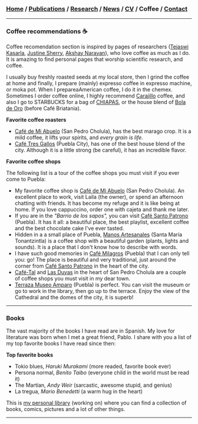 ###  [Home](/index) / [Publications](/publications) / [Research](/research) / [News](/news) / [CV](/brief_cv) / Coffee / [Contact](/contact)
---
### Coffee recommendations ☕️

Coffee recomendation section is inspired by pages of researchers ([Tejaswi Kasarla](https://tkasarla.github.io/more.html), [Justine Sherry](http://www.justinesherry.com/coffee.html), [Akshay Narayan](https://akshayn.xyz/coffee.html)), who love coffee as much as I do. It is amazing to find personal pages that worship scientific research, and coffee.

I usually buy freshly roasted seeds at my local store, then I grind the coffee at home and finally, I prepare (mainly) expresso coffee in expresso machine, or moka pot. When I prepareaAmerican coffee, I do it in the chemex. Sometimes I order coffee online, I highly recommend [Carajillo](https://www.carajillocafe.com) coffee, and also I go to STARBUCKS for a bag of [CHIAPAS](https://www.starbucks.com.mx/promo/Chiapas), or the house blend of [Bola de Oro](https://www.facebook.com/pages/category/Cafeteria/Bola-de-Oro-Puebla-110200467396671/) (before Café Briatania). 



**Favorite coffee roasters**

* [Café de Mi Abuelo](https://es-la.facebook.com/cafedemiabuelo) (San Pedro Cholula), has the best marago crop. It is a mild coffee, it lifts your spirits, and *every grain is life.*
* [Café Tres Gallos](https://es-la.facebook.com/cafe3gallos) (Puebla City), has one of the best house blend of the city. Although it is a little strong (be careful), it has an incredible flavor.


**Favorite coffee shops**

The following list is a tour of the coffee shops you must visit if you ever come to Puebla: 

* My favorite coffee shop is [Café de Mi Abuelo](https://es-la.facebook.com/cafedemiabuelo) (San Pedro Cholula). An excellent place to work, visit Laila (the owner), or spend an afternoon chatting with friends. It has become my refuge and it is like being at home. If you love cappuccino, order one with cajeta and thank me later.
* If you are in the *"Barrio de los sapos",* you can visit [Café Santo Patrono](https://es-la.facebook.com/Cafesantopatrono) (Puebla). It has it all: a beautiful place, the best playlist, excellent coffee and the best chocolate cake I've ever tasted.
* Hidden in a a small place of Puebla, [Manos Artesanales](https://es-la.facebook.com/manosartesanalesam) (Santa María Tonantzintla) is a coffee shop with a beautiful garden (plants, lights and sounds).  It is a place that I don't know how to describe with words.
* I have such good memories in [Café Milagros](https://www.facebook.com/cafemilagros/) (Puebla) that I can only tell you: go! The place is beautiful and very traditional, just around the corner from [Café Santo Patrono](https://es-la.facebook.com/Cafesantopatrono) in the heart of the city. 
* [Café-Tal](https://es-la.facebook.com/pages/category/Cafe/Café-Tal-Cholula-504804126305680/) and [Las Duyas](http://www.churrerialasduyas.com) in the heart of San Pedro Cholula  are a couple of coffee shops you must visit in my dear town.   
* [Terraza Museo Amparo](https://museoamparo.com/cafe) (Puebla) is perfect. You can visit the museum or go to work in the library, then go up to the terrace. Enjoy the view of the Cathedral and the domes of the city, it is superb!

---


### Books

The vast majority of the books I have read are in Spanish. My love for literature was born when I met a great friend, Pablo. I share with you a list of my top favorite books I have read since then: 

**Top favorite books**

* Tokio blues, *Haruki Murakami* (more readed, favorite book ever)
* Persona normal, *Benito Taibo* (everyone child in the world must be read it)
* The Martian, *Andy Weir* (sarcastic, awesome stupid, and genius)
* La tregua, *Mario Benedetti* (a warm hug in the heart)

This is [my personal library]() (working on) where you can find a collection of books, comics, pictures and a lot of other things. 


---
